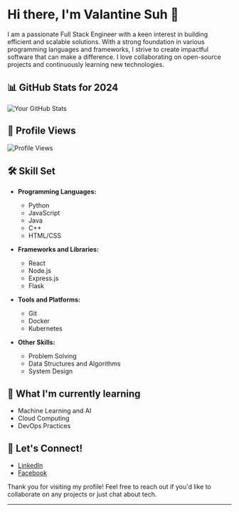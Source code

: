# Hi there, I'm Valantine Suh 👋

I am a passionate Full Stack Engineer with a keen interest in building efficient and scalable solutions. With a strong foundation in various programming languages and frameworks, I strive to create impactful software that can make a difference. I love collaborating on open-source projects and continuously learning new technologies.

## 📊 GitHub Stats for 2024

![Your GitHub Stats](https://github-readme-stats.vercel.app/api?username=ValantineSuh&show_icons=true&theme=radical)

## 🌟 Profile Views

![Profile Views](https://komarev.com/ghpvc/?username=ValantineSuh&color=blue)

## 🛠️ Skill Set

- **Programming Languages:**
  - Python
  - JavaScript
  - Java
  - C++
  - HTML/CSS

- **Frameworks and Libraries:**
  - React
  - Node.js
  - Express.js
  - Flask

- **Tools and Platforms:**
  - Git
  - Docker
  - Kubernetes

- **Other Skills:**
  - Problem Solving
  - Data Structures and Algorithms
  - System Design

## 🌱 What I'm currently learning

- Machine Learning and AI
- Cloud Computing
- DevOps Practices

## 💬 Let's Connect!

- [LinkedIn](https://www.linkedin.com/in/fuh-valantine-4a05602a3)
- [Facebook](https://www.facebook.com/profile.php?id=100082021437691)

Thank you for visiting my profile! Feel free to reach out if you'd like to collaborate on any projects or just chat about tech.

---

